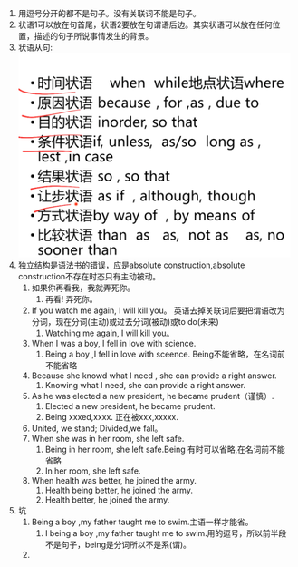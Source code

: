 1. 用逗号分开的都不是句子。没有关联词不能是句子。      
1. 状语1可以放在句首尾，状语2要放在句谓语后边。其实状语可以放在任何位置，描述的句子所说事情发生的背景。      
1. 状语从句:
    ![](https://github.com/lwwjxz/Blogs/blob/master/image/WX20181021-100517%402x.png)       
1. 独立结构是语法书的错误，应是absolute construction,absolute construction不存在时态只有主动被动。          
    1. 如果你再看我，我就弄死你。      
        1. 再看! 弄死你。    
    1. If you watch me again, I will kill you。    英语去掉关联词后要把谓语改为分词，现在分词(主动)或过去分词(被动)或to do(未来)           
        1. Watching me again, I will kill you。    
    1. When I was a boy, I fell in love with science.     
        1. Being a boy ,I fell in love with sceence. Being不能省略，在名词前不能省略    
    1. Because she knowd what I need , she can provide a right answer.     
        1. Knowing what I need, she can provide a right answer.        
    1. As he was elected a new president, he became prudent（谨慎）.       
        1. Elected a new president, he became prudent.     
        1. Being xxxed,xxxx.  正在被xxx,xxxxx.     
    1. United, we stand; Divided,we fall。    
    1. When she was in her room, she left safe.     
        1. Being in her room, she left safe.Being 有时可以省略,在名词前不能省略     
        1. In her room, she left safe.    
    1. When health was better, he joined  the army.     
        1. Health being better, he joined the army.    
        1. Health better, he joined the army.    
1. 坑     
    1. Being a boy ,my father taught me to swim.主语一样才能省。          
        1. I being a boy ,my father taught me to swim.用的逗号，所以前半段不是句子，being是分词所以不是系(谓)。             
    1. 
